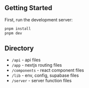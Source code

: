 ## Getting Started

First, run the development server:



```bash
pnpm install
pnpm dev
```



## Directory

- `/api` - api files
- `/app` - nextjs routing files
- `/components` - react component files
- `/lib` - env, config, supabase files
- `/server` - server function files
